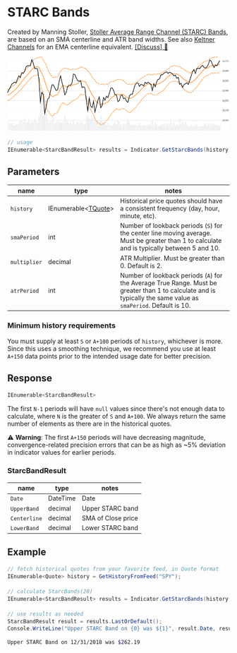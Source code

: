 ﻿# STARC Bands

Created by Manning Stoller, [Stoller Average Range Channel (STARC) Bands](https://en.wikipedia.org/wiki/StarcBands_channel), are based on an SMA centerline and ATR band widths.  See also [Keltner Channels](../Keltner/README.md#content) for an EMA centerline equivalent.
[[Discuss] :speech_balloon:](https://github.com/DaveSkender/Stock.Indicators/discussions/292 "Community discussion about this indicator")

![image](chart.png)

```csharp
// usage
IEnumerable<StarcBandResult> results = Indicator.GetStarcBands(history, emaPeriod, multiplier, atrPeriod);  
```

## Parameters

| name | type | notes
| -- |-- |--
| `history` | IEnumerable\<[TQuote](../../docs/GUIDE.md#quote)\> | Historical price quotes should have a consistent frequency (day, hour, minute, etc).
| `smaPeriod` | int | Number of lookback periods (`S`) for the center line moving average.  Must be greater than 1 to calculate and is typically between 5 and 10.
| `multiplier` | decimal | ATR Multiplier. Must be greater than 0.  Default is 2.
| `atrPeriod` | int | Number of lookback periods (`A`) for the Average True Range.  Must be greater than 1 to calculate and is typically the same value as `smaPeriod`.  Default is 10.

### Minimum history requirements

You must supply at least `S` or `A+100` periods of `history`, whichever is more.  Since this uses a smoothing technique, we recommend you use at least `A+150` data points prior to the intended usage date for better precision.

## Response

```csharp
IEnumerable<StarcBandResult>
```

The first `N-1` periods will have `null` values since there's not enough data to calculate, where `N` is the greater of `S` and `A+100`.  We always return the same number of elements as there are in the historical quotes.

:warning: **Warning**: The first `A+150` periods will have decreasing magnitude, convergence-related precision errors that can be as high as ~5% deviation in indicator values for earlier periods.

### StarcBandResult

| name | type | notes
| -- |-- |--
| `Date` | DateTime | Date
| `UpperBand` | decimal | Upper STARC band
| `Centerline` | decimal | SMA of Close price
| `LowerBand` | decimal | Lower STARC band

## Example

```csharp
// fetch historical quotes from your favorite feed, in Quote format
IEnumerable<Quote> history = GetHistoryFromFeed("SPY");

// calculate StarcBands(20)
IEnumerable<StarcBandResult> results = Indicator.GetStarcBands(history,20,2.0,10);

// use results as needed
StarcBandResult result = results.LastOrDefault();
Console.WriteLine("Upper STARC Band on {0} was ${1}", result.Date, result.UpperBand);
```

```bash
Upper STARC Band on 12/31/2018 was $262.19
```
